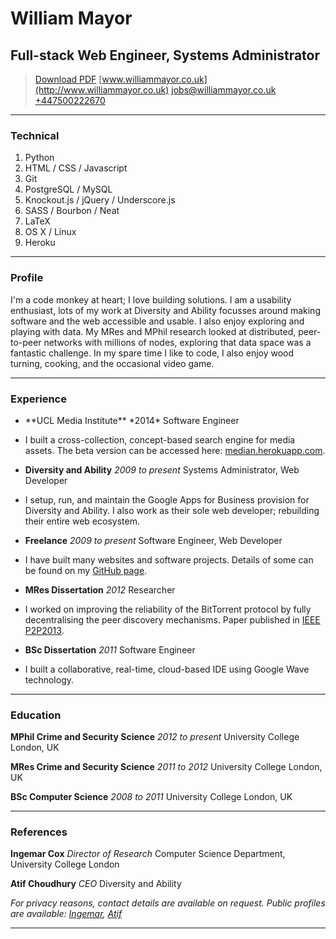 # William Mayor
## Full-stack Web Engineer, Systems Administrator

> [Download PDF](cv.pdf)
> [www.williammayor.co.uk](http://www.williammayor.co.uk)
> <jobs@williammayor.co.uk>
> [+447500222670](tel:+447500222670)

-------

### Technical

1. Python
1. HTML / CSS / Javascript
1. Git
1. PostgreSQL / MySQL
1. Knockout.js / jQuery / Underscore.js
1. SASS / Bourbon / Neat
1. LaTeX
1. OS X / Linux
1. Heroku

------

### Profile

I'm a code monkey at heart; I love building solutions. I am a usability enthusiast, lots of my work at Diversity and Ability focusses around making software and the web accessible and usable. I also enjoy exploring and playing with data. My MRes and MPhil research looked at distributed, peer-to-peer networks with millions of nodes, exploring that data space was a fantastic challenge. In my spare time I like to code, I also enjoy wood turning, cooking, and the occasional video game.

------

### Experience


 - <p>**UCL Media Institute** *2014*
    Software Engineer</p>
 - I built a cross-collection, concept-based search engine for media assets. The beta version can be accessed here: [median.herokuapp.com](http://median.herokuapp.com).

 - **Diversity and Ability** *2009 to present*
    Systems Administrator, Web Developer
 - I setup, run, and maintain the Google Apps for Business provision for Diversity and Ability. I also work as their sole web developer; rebuilding their entire web ecosystem.

 - **Freelance** *2009 to present*
    Software Engineer, Web Developer
 - I have built many websites and software projects. Details of some can be found on my [GitHub page](http://github.com/WilliamMayor).

 - **MRes Dissertation** *2012*
    Researcher
 - I worked on improving the reliability of the BitTorrent protocol by fully decentralising the peer discovery mechanisms. Paper published in [IEEE P2P2013](http://dx.doi.org/10.1109/P2P.2013.6688715).

 - **BSc Dissertation** *2011*
    Software Engineer
 - I built a collaborative, real-time, cloud-based IDE using Google Wave technology.

------

### Education

**MPhil Crime and Security Science** *2012 to present*
    University College London, UK

**MRes Crime and Security Science** *2011 to 2012*
	University College London, UK

**BSc Computer Science** *2008 to 2011*
    University College London, UK

------

### References

**Ingemar Cox**  *Director of Research*
    Computer Science Department, University College London

**Atif Choudhury**  *CEO*
    Diversity and Ability

*For privacy reasons, contact details are available on request. Public profiles are available: [Ingemar](http://mediafutures.cs.ucl.ac.uk/people/IngemarCox/), [Atif](http://www.dnamatters.co.uk/about/team/atif.choudhury/)*

------
